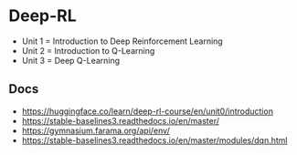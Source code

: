 # Deep-RL

- Unit 1 = Introduction to Deep Reinforcement Learning
- Unit 2 = Introduction to Q-Learning
- Unit 3 = Deep Q-Learning

## Docs
- https://huggingface.co/learn/deep-rl-course/en/unit0/introduction
- https://stable-baselines3.readthedocs.io/en/master/
- https://gymnasium.farama.org/api/env/
- https://stable-baselines3.readthedocs.io/en/master/modules/dqn.html
